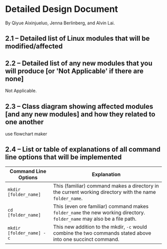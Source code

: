 # Detailed Design Document
By Qiyue Aixinjueluo, Jenna Berlinberg, and Alvin Lai.

## 2.1 – Detailed list of Linux modules that will be modified/affected


## 2.2 – Detailed list of any new modules that you will produce [or 'Not Applicable' if there are none]
Not Applicable.

## 2.3 – Class diagram showing affected modules [and any new modules] and how they related to one another
use flowchart maker


## 2.4 – List or table of explanations of all command line options that will be implemented

| Command Line Options     | Explanation                  |
| ------------------------ | ---------------------------- |
| `mkdir [folder_name]`    | This (familiar) command makes a directory in the current working directory with the name `folder_name`.            |
| `cd [folder_name]`       | This (even ore familiar) command makes `folder_name` the new working directory. `folder_name` may also be a file path. |
| `mkdir [folder_name] -c` | This new addition to the mkdir, `-c` would combine the two commands stated above into one succinct command.          |

